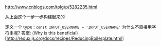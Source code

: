 http://www.cnblogs.com/tolg/p/5282235.html

从上面这个一步一步构建起来的

定义一个 type : `const INPUT_USERNAME = 'INPUT_USERNAME'` 为什么不直接用字符串呢? 答案: (Why is this beneficial)[http://redux.js.org/docs/recipes/ReducingBoilerplate.html]

